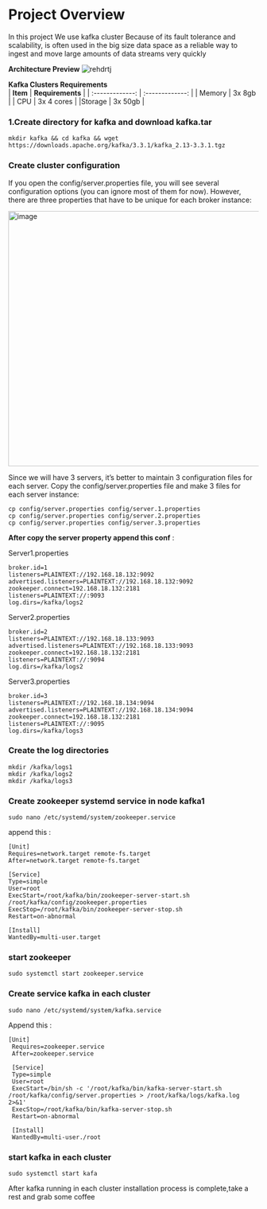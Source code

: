 # Project Overview
In this project We use kafka cluster Because of its fault tolerance and scalability, is often used in the big size data space as a reliable way to ingest and move large amounts of data streams very quickly

**Architecture Preview**
![rehdrtj](https://user-images.githubusercontent.com/77326619/205449912-3d3bb152-86c3-45bb-890e-5150af4dda58.png)

**Kafka Clusters Requirements**              
| **Item**          | **Requirements**  |
| :-------------: | :-------------: |
| Memory  | 3x 8gb  |
| CPU  | 3x 4 cores  |
|Storage | 3x 50gb  |

### 1.Create directory for kafka and download kafka.tar ###
```
mkdir kafka && cd kafka && wget https://downloads.apache.org/kafka/3.3.1/kafka_2.13-3.3.1.tgz
```

### Create cluster configuration ###
If you open the config/server.properties file, you will see several configuration options (you can ignore most of them for now).
However, there are three properties that have to be unique for each broker instance:

<img width="513" alt="image" src="https://user-images.githubusercontent.com/77326619/205552777-5665ef7c-4d83-4fd6-96b4-9c0990d8869f.png">

Since we will have 3 servers, it’s better to maintain 3 configuration files for each server. Copy the config/server.properties file and make 3 files for each server instance:
```
cp config/server.properties config/server.1.properties
cp config/server.properties config/server.2.properties
cp config/server.properties config/server.3.properties
```

**After copy the server property append this conf** :

Server1.properties
```
broker.id=1
listeners=PLAINTEXT://192.168.18.132:9092
advertised.listeners=PLAINTEXT://192.168.18.132:9092
zookeeper.connect=192.168.18.132:2181
listeners=PLAINTEXT://:9093
log.dirs=/kafka/logs2
```
Server2.properties
```
broker.id=2
listeners=PLAINTEXT://192.168.18.133:9093
advertised.listeners=PLAINTEXT://192.168.18.133:9093
zookeeper.connect=192.168.18.132:2181
listeners=PLAINTEXT://:9094
log.dirs=/kafka/logs2
```
Server3.properties
```
broker.id=3
listeners=PLAINTEXT://192.168.18.134:9094
advertised.listeners=PLAINTEXT://192.168.18.134:9094
zookeeper.connect=192.168.18.132:2181
listeners=PLAINTEXT://:9095
log.dirs=/kafka/logs3
```
### Create the log directories ###
```
mkdir /kafka/logs1
mkdir /kafka/logs2
mkdir /kafka/logs3
```
### Create zookeeper systemd service in node kafka1 ###
```
sudo nano /etc/systemd/system/zookeeper.service
```
append this :
```
[Unit]
Requires=network.target remote-fs.target
After=network.target remote-fs.target

[Service]
Type=simple
User=root
ExecStart=/root/kafka/bin/zookeeper-server-start.sh /root/kafka/config/zookeeper.properties
ExecStop=/root/kafka/bin/zookeeper-server-stop.sh
Restart=on-abnormal

[Install]
WantedBy=multi-user.target
```
### start zookeeper ###
```
sudo systemctl start zookeeper.service
```

### Create service kafka in each cluster ###
```
sudo nano /etc/systemd/system/kafka.service
```
Append this : 
```
[Unit] 
 Requires=zookeeper.service 
 After=zookeeper.service 
  
 [Service] 
 Type=simple 
 User=root 
 ExecStart=/bin/sh -c '/root/kafka/bin/kafka-server-start.sh /root/kafka/config/server.properties > /root/kafka/logs/kafka.log 2>&1' 
 ExecStop=/root/kafka/bin/kafka-server-stop.sh 
 Restart=on-abnormal 
  
 [Install] 
 WantedBy=multi-user./root 
 ```
 ### start kafka in each cluster ###
 ```
 sudo systemctl start kafa
 ```
 After kafka running in each cluster installation process is complete,take a rest and grab some coffee
